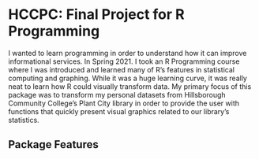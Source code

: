 # HCCPC: Final Project for R Programming 
I wanted to learn programming in order to understand how it can improve informational services. In Spring 2021. I took an R Programming course where I was introduced and learned many of R’s features in statistical computing and graphing. While it was a huge learning curve, it was really neat to learn how R could visually transform data. My primary focus of this package was to transform my personal datasets from Hillsborough Community College’s Plant City library in order to provide the user with functions that quickly present visual graphics related to our library’s statistics. 
## Package Features 
